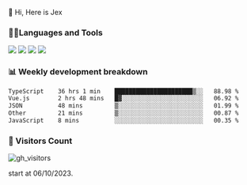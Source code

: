  👋 Hi, Here is Jex

 

### 🧑‍💻Languages and Tools

<code><a href="https://react.dev"><img src="https://api.iconify.design/logos:react.svg" /></a></code>
<code><a href="https://github.com/vuejs/core"><img src="https://api.iconify.design/logos:vue.svg" /></a></code> 
<code><a href="https://github.com/microsoft/TypeScript"><img src="https://api.iconify.design/logos:typescript-icon.svg" /></a></code>
<code><a href="https://threejs.org/"><img src="https://api.iconify.design/logos:threejs.svg" /></a></code>

### 📊 Weekly development breakdown

<!--START_SECTION:waka-->

```txt
TypeScript    36 hrs 1 min    ██████████████████████▒░░   88.98 %
Vue.js        2 hrs 48 mins   █▓░░░░░░░░░░░░░░░░░░░░░░░   06.92 %
JSON          48 mins         ▒░░░░░░░░░░░░░░░░░░░░░░░░   01.99 %
Other         21 mins         ▒░░░░░░░░░░░░░░░░░░░░░░░░   00.87 %
JavaScript    8 mins          ░░░░░░░░░░░░░░░░░░░░░░░░░   00.35 %
```

<!--END_SECTION:waka-->


### 👀 Visitors Count

![gh_visitors](https://profile-counter.glitch.me/jexlau/count.svg)

start at 06/10/2023.
